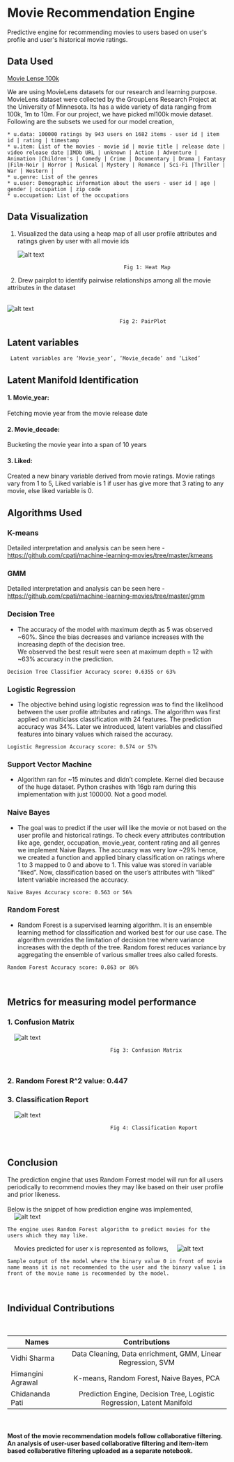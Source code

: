 # Movie Recommendation Engine

Predictive engine for recommending movies to users based on user's profile and user's historical movie ratings.

## Data Used

[Movie Lense 100k](https://grouplens.org/datasets/movielens/100k/)

We are using MovieLens datasets for our research and learning purpose. MovieLens dataset were collected by the GroupLens Research Project at the University of Minnesota. Its has a wide variety of data ranging from 100k, 1m to 10m. For our project, we have picked ml100k movie dataset. Following are the subsets we used for our model creation, 
 
 ```
 * u.data: 100000 ratings by 943 users on 1682 items - user id | item id | rating | timestamp 
 * u.item: List of the movies - movie id | movie title | release date | video release date |IMDb URL | unknown | Action | Adventure | Animation |Children's | Comedy | Crime | Documentary | Drama | Fantasy |Film-Noir | Horror | Musical | Mystery | Romance | Sci-Fi |Thriller | War | Western |
 * u.genre: List of the genres
 * u.user: Demographic information about the users - user id | age | gender | occupation | zip code
 * u.occupation: List of the occupations
 ```
 
 ## Data Visualization 
  1. Visualized the data using a heap map of all user profile attributes and ratings given by user with all movie ids
  &nbsp;
  
  
     ![alt text](./HeatMap.png)
     ```
                                       Fig 1: Heat Map
      ```                 
   &nbsp;
   2. Drew pairplot to identify pairwise relationships among all the movie attributes in the dataset<br>
   &nbsp;
   
   
   ![alt text](./PairPlot.png)
   ```
                                       Fig 2: PairPlot
   ```
   
 
## Latent variables 
```
 Latent variables are ‘Movie_year’, ‘Movie_decade’ and ‘Liked’
```
## Latent Manifold Identification  
#### 1. Movie_year: 
 Fetching movie year from the movie release date 
#### 2. Movie_decade: 
Bucketing the movie year into a span of 10 years
#### 3. Liked: 
Created a new binary variable derived from movie ratings. Movie ratings vary from 1 to 5, Liked variable is 1 if user has give more that 3 rating to any movie, else liked variable is 0.


## Algorithms Used
 ### K-means
   Detailed interpretation and analysis can be seen here - <br> https://github.com/cpati/machine-learning-movies/tree/master/kmeans
 ### GMM
   Detailed interpretation and analysis can be seen here - <br> https://github.com/cpati/machine-learning-movies/tree/master/gmm
 ### Decision Tree
  * The accuracy of the model with maximum depth as 5 was observed ~60%. Since the bias decreases and variance increases with the increasing depth of the decision tree. <br>We observed the best result were seen at maximum depth = 12 with ~63% accuracy in the prediction.
  ```
  Decision Tree Classifier Accuracy score: 0.6355 or 63%
  ```
 ### Logistic Regression
 * The objective behind using logistic regression was to find the likelihood between the user profile attributes and ratings. The algorithm was first applied on multiclass classification with 24 features. The prediction accuracy was 34%. Later we introduced, latent variables and classified features into binary values which raised the accuracy.
 ```
 Logistic Regression Accuracy score: 0.574 or 57%
 ```
 ### Support Vector Machine
  * Algorithm ran for ~15 minutes and didn’t complete. Kernel died because of the huge dataset. Python crashes with 16gb ram during this implementation with just 100000. Not a good model.
 ### Naive Bayes
 * The goal was to predict if the user will like the movie or not based on the user profile and historical ratings. To check every attributes contribution like age, gender, occupation, movie_year, content rating and all genres we implement Naive  Bayes. The accuracy was very low ~29% hence, we created a function and applied binary classification on ratings where 1 to 3 mapped to 0 and above to 1. This value was stored in variable “liked”. Now, classification based on the user’s attributes with “liked” latent variable increased the accuracy.
 ```
 Naive Bayes Accuracy score: 0.563 or 56%
 ```
 ### Random Forest
 * Random Forest is a supervised learning algorithm. It is an ensemble learning method for classification and worked best for our use case. The algorithm overrides the limitation of decision tree where variance increases with the depth of the tree. Random forest reduces variance by aggregating the ensemble of various smaller trees also called forests.
 ```
 Random Forest Accuracy score: 0.863 or 86%
 ```
 &nbsp;
 &nbsp;
 ## Metrics for measuring model performance 
 ### 1. Confusion Matrix
 &nbsp;
 &nbsp;
 ![alt text](./ConfusionMatrix.png)
 ```
                                  Fig 3: Confusion Matrix
 ```
 &nbsp;
 ### 2. Random Forest R^2 value: 0.447
 ### 3. Classification Report
 &nbsp;
 &nbsp;
 ![alt text](./ClassificationReport.png)
 ```
                                  Fig 4: Classification Report
 ```
 &nbsp;
 
 ## Conclusion
 The prediction engine that uses Random Forrest model will run for all users periodically to recommend movies they may like based on their user profile and prior likeness.
 &nbsp;<br><br>
 Below is the snippet of how prediction engine was implemented,<br>
  &nbsp;
  &nbsp;
 ![alt text](./PredictionEngine.png)
 ```
 The engine uses Random Forest algorithm to predict movies for the users which they may like.
 ```
 &nbsp;
 &nbsp;
 Movies predicted for user x is represented as follows,
   &nbsp;
   &nbsp;
 ![alt text](./PredictedMovies.png)
 ```
 Sample output of the model where the binary value 0 in front of movie name means it is not recommended to the user and the binary value 1 in front of the movie name is recommended by the model.
 ```
 &nbsp;
 
 ## Individual Contributions 
 <br>
 
|    Names          | Contributions                 | 
| ----------------- |:-----------------------------:| 
| Vidhi Sharma      | Data Cleaning, Data enrichment, GMM, Linear Regression, SVM | 
| Himangini Agrawal | K-means, Random Forest, Naive Bayes, PCA      |  
| Chidananda Pati   | Prediction Engine, Decision Tree, Logistic Regression, Latent Manifold      |   

&nbsp;
#### Most of the movie recommendation models follow collaborative filtering. <br> An analysis of user-user based collaborative filtering and item-item based collaborative filtering uploaded as a separate notebook. 
 
